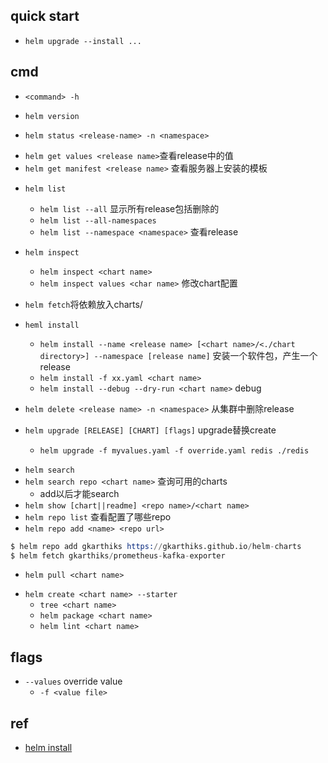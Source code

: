 ## quick start
+ `helm upgrade --install ...`



## cmd
+ `<command> -h`

<!-- 查看 -->
+ `helm version`

+ `helm status <release-name> -n <namespace>`
- `helm get values <release name>`查看release中的值
- `helm get manifest <release name>` 查看服务器上安装的模板

+ `helm list`
    - `helm list --all` 显示所有release包括删除的
    - `helm list --all-namespaces`
    - `helm list --namespace <namespace>` 查看release

+ `helm inspect`
    - `helm inspect <chart name>`
    - `helm inspect values <char name>` 修改chart配置

+ `helm fetch`将依赖放入charts/ 


<!-- CUD -->
+ `heml install`
    -  `helm install --name <release name> [<chart name>/<./chart directory>] --namespace [release name]` 安装一个软件包，产生一个release
    -  `helm install -f xx.yaml <chart name>`
    -  `helm install --debug --dry-run <chart name>` debug

+ `helm delete <release name> -n <namespace>` 从集群中删除release


+ `helm upgrade [RELEASE] [CHART] [flags]` upgrade替换create
    - `helm upgrade -f myvalues.yaml -f override.yaml redis ./redis`

<!-- repo -->
- `helm search`
- `helm search repo <chart name>` 查询可用的charts
    + add以后才能search
- `helm show [chart||readme] <repo name>/<chart name>`
- `helm repo list` 查看配置了哪些repo
- `helm repo add <name> <repo url>` 
```s
$ helm repo add gkarthiks https://gkarthiks.github.io/helm-charts
$ helm fetch gkarthiks/prometheus-kafka-exporter
```


<!-- download -->
+ `helm pull <chart name>`


<!-- others -->
+ `helm create <chart name> --starter`
    - `tree <chart name>`
    - `helm package <chart name>`
    - `helm lint <chart name>`


## flags

+ `--values` override value 
    + `-f <value file>`


## ref
+ [helm install](https://helm.sh/docs/helm/helm_install/)